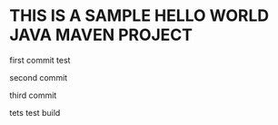 # THIS IS A SAMPLE HELLO WORLD JAVA MAVEN PROJECT

first commit
test

second commit

third commit


tets
test build
